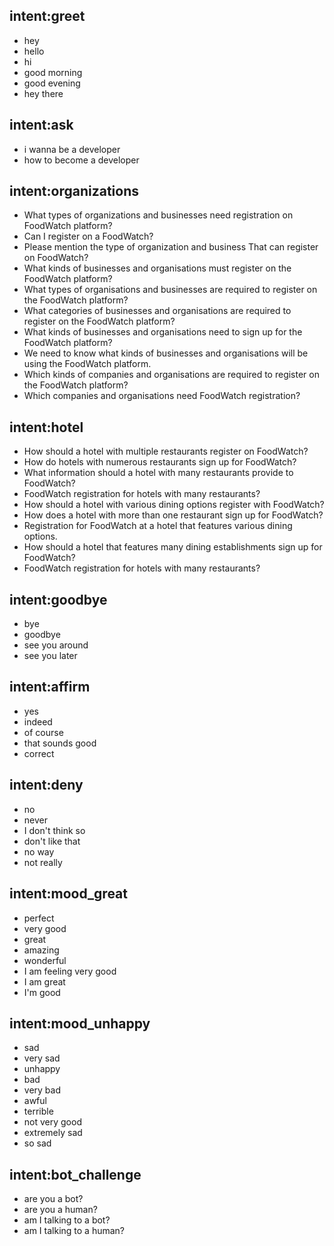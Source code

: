 ## intent:greet
- hey
- hello
- hi
- good morning
- good evening
- hey there

## intent:ask
- i wanna be a developer
- how to become a developer

## intent:organizations 
- What types of organizations and businesses need registration on FoodWatch platform? 
- Can I register on a FoodWatch? 
- Please mention the type of organization and business That can register on FoodWatch?
- What kinds of businesses and organisations must register on the FoodWatch platform?
- What types of organisations and businesses are required to register on the FoodWatch platform?
- What categories of businesses and organisations are required to register on the FoodWatch platform?
- What kinds of businesses and organisations need to sign up for the FoodWatch platform?
- We need to know what kinds of businesses and organisations will be using the FoodWatch platform.
- Which kinds of companies and organisations are required to register on the FoodWatch platform?
- Which companies and organisations need FoodWatch registration? 

## intent:hotel
- How should a hotel with multiple restaurants register on FoodWatch?
- How do hotels with numerous restaurants sign up for FoodWatch? 
- What information should a hotel with many restaurants provide to FoodWatch?
- FoodWatch registration for hotels with many restaurants?
- How should a hotel with various dining options register with FoodWatch?
- How does a hotel with more than one restaurant sign up for FoodWatch?
- Registration for FoodWatch at a hotel that features various dining options.
- How should a hotel that features many dining establishments sign up for FoodWatch?
- FoodWatch registration for hotels with many restaurants? 


## intent:goodbye
- bye
- goodbye
- see you around
- see you later

## intent:affirm
- yes
- indeed
- of course
- that sounds good
- correct

## intent:deny
- no
- never
- I don't think so
- don't like that
- no way
- not really

## intent:mood_great
- perfect
- very good
- great
- amazing
- wonderful
- I am feeling very good
- I am great
- I'm good

## intent:mood_unhappy
- sad
- very sad
- unhappy
- bad
- very bad
- awful
- terrible
- not very good
- extremely sad
- so sad

## intent:bot_challenge
- are you a bot?
- are you a human?
- am I talking to a bot?
- am I talking to a human?
